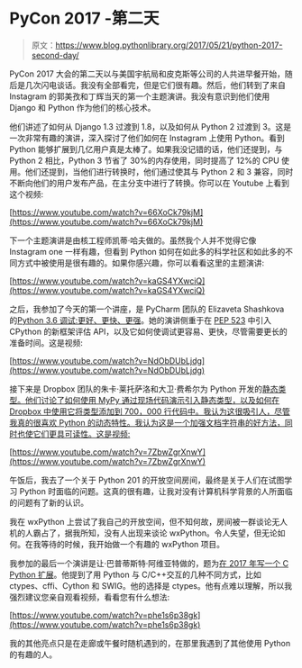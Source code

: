 # PyCon 2017 -第二天

> 原文：<https://www.blog.pythonlibrary.org/2017/05/21/python-2017-second-day/>

PyCon 2017 大会的第二天以与美国宇航局和皮克斯等公司的人共进早餐开始，随后是几次闪电谈话。我没有全部看完，但是它们很有趣。然后，他们转到了来自 Instagram 的郭美孜和丁辉当天的第一个主题演讲。我没有意识到他们使用 Django 和 Python 作为他们的核心技术。

他们讲述了如何从 Django 1.3 过渡到 1.8，以及如何从 Python 2 过渡到 3。这是一次非常有趣的演讲，深入探讨了他们如何在 Instagram 上使用 Python。看到 Python 能够扩展到几亿用户真是太棒了。如果我没记错的话，他们还提到，与 Python 2 相比，Python 3 节省了 30%的内存使用，同时提高了 12%的 CPU 使用。他们还提到，当他们进行转换时，他们通过使其与 Python 2 和 3 兼容，同时不断向他们的用户发布产品，在主分支中进行了转换。你可以在 Youtube 上看到这个视频:

[https://www.youtube.com/watch?v=66XoCk79kjM](https://www.youtube.com/watch?v=66XoCk79kjM)

下一个主题演讲是由核工程师凯蒂·哈夫做的。虽然我个人并不觉得它像 Instagram one 一样有趣，但看到 Python 如何在如此多的科学社区和如此多的不同方式中被使用是很有趣的。如果你感兴趣，你可以看看这里的主题演讲:

[https://www.youtube.com/watch?v=kaGS4YXwciQ](https://www.youtube.com/watch?v=kaGS4YXwciQ)

之后，我参加了今天的第一个讲座，是 PyCharm 团队的 Elizaveta Shashkova 的[Python 3.6 调试:更好、更快、更强](https://us.pycon.org/2017/schedule/presentation/526/)。她的演讲侧重于在 [PEP 523](https://www.python.org/dev/peps/pep-0523/) 中引入 CPython 的新框架评估 API，以及它如何使调试更容易、更快，尽管需要更长的准备时间。这是视频:

[https://www.youtube.com/watch?v=NdObDUbLjdg](https://www.youtube.com/watch?v=NdObDUbLjdg)

接下来是 Dropbox 团队的朱卡·莱托萨洛和大卫·费希尔为 Python 开发的[静态类型。他们讨论了如何使用 MyPy 通过现场代码演示引入静态类型，以及如何在 Dropbox 中使用它将类型添加到 700，000 行代码中。我认为这很吸引人，尽管我真的很喜欢 Python 的动态特性。我认为这是一个加强文档字符串的好方法，同时也使它们更具可读性。这是视频:](https://us.pycon.org/2017/schedule/presentation/678/)

[https://www.youtube.com/watch?v=7ZbwZgrXnwY](https://www.youtube.com/watch?v=7ZbwZgrXnwY)

午饭后，我去了一个关于 Python 201 的开放空间房间，最终是关于人们在试图学习 Python 时面临的问题。这真的很有趣，让我对没有计算机科学背景的人所面临的问题有了新的认识。

我在 wxPython 上尝试了我自己的开放空间，但不知何故，房间被一群谈论无人机的人霸占了，据我所知，没有人出现来谈论 wxPython。令人失望，但无论如何。在我等待的时候，我开始做一个有趣的 wxPython 项目。

我参加的最后一个演讲是让·巴普蒂斯特·阿维亚特做的，题为[在 2017 年写一个 C Python 扩展](https://us.pycon.org/2017/schedule/presentation/135/)。他提到了用 Python 与 C/C++交互的几种不同方式，比如 ctypes、cffi、Cython 和 SWIG。他的选择是 ctypes。他有点难以理解，所以我强烈建议您亲自观看视频，看看您有什么想法:

[https://www.youtube.com/watch?v=phe1s6p38gk](https://www.youtube.com/watch?v=phe1s6p38gk)

我的其他亮点只是在走廊或午餐时随机遇到的，在那里我遇到了其他使用 Python 的有趣的人。